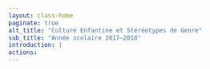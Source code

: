 ```yaml
---
layout: class-home
paginate: true
alt_title: "Culture Enfantine et Stéréotypes de Genre"
sub_title: "Année scolaire 2017—2018"
introduction: |
actions:
---
```


